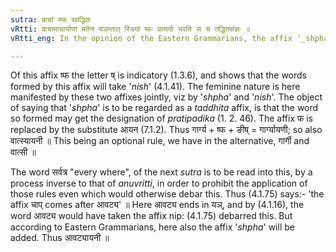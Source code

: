 ```yaml
---
sutra: प्राचां स्फ स्तद्धितः
vRtti: प्राचामाचार्याणां मतेन यञन्तात् स्त्रियां ष्फः प्रत्ययो भवति स च तद्धितसंज्ञः ॥
vRtti_eng: In the opinion of the Eastern Grammarians, the affix '_shpha_' is employed after what ends with the affix '_yan_', and it is to be regarded as a _Taddhita_ affix.

---
```

Of this affix ष्फ the letter ष् is indicatory (1.3.6), and shows that the words formed by this affix will take '_nish_' (4.1.41). The feminine nature is here manifested by these two affixes jointly, viz by '_shpha_' and '_nish_'. The object of saying that '_shpha_' is to be regarded as a _taddhita_ affix, is that the word so formed may get the designation of _pratipadika_ (1. 2. 46). The affix फ is replaced by the substitute आयन (7.1.2). Thus गार्ग्य + ष्फ + ङीष् = गार्ग्यायणी; so also वात्स्यायनी ॥ This being an optional rule, we have in the alternative, गार्गी and वात्सी ॥

The word  सर्वत्र "every where", of the next _sutra_ is to be read into this, by a process inverse to that of _anuvritti_, in order to prohibit the application of those rules even which would otherwise debar this. Thus (4.1.75) says:- 'the affix चाप् comes after आवट्य' ॥ Here आवट्य ends in यञ्, and by (4.1.16), the word आवट्य would have taken the affix nip: (4.1.75) debarred this. But according to Eastern Grammarians, here also the affix '_shpha_' will be added. Thus आवट्यायनी ॥